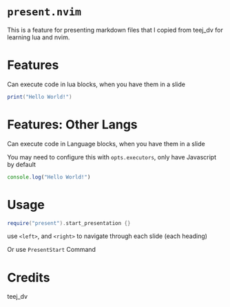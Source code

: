 # `present.nvim`

This is a feature for presenting markdown files that I copied from teej_dv for learning lua and nvim.

# Features 

Can execute code in lua blocks, when you have them in a slide

```lua
print("Hello World!")
```

# Features: Other Langs

Can execute code in Language blocks, when you have them in a slide

You may need to configure this with `opts.executors`, only have Javascript by default

```javascript
console.log("Hello World!")
```

# Usage

```lua
require("present").start_presentation {}
```

use `<left>`, and `<right>` to navigate through each slide (each heading) 

Or use `PresentStart` Command

# Credits 

teej_dv
